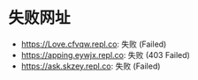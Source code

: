 # 失败网址
- https://Love.cfvqw.repl.co: 失败 (Failed)
- https://apping.eywjx.repl.co: 失败 (403
Failed)
- https://ask.skzey.repl.co: 失败 (Failed)
